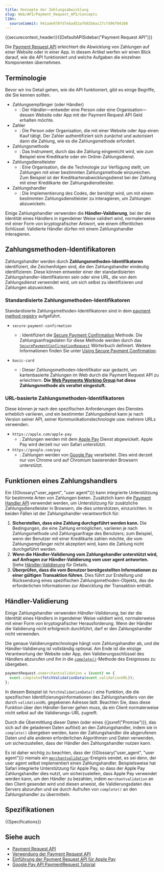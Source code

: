 ```yaml
---
title: Konzepte der Zahlungsabwicklung
slug: Web/API/Payment_Request_API/Concepts
l10n:
  sourceCommit: 941ade970fd7ebad52af692b6ac27cfd96f94100
---
```


{{securecontext_header}}{{DefaultAPISidebar("Payment Request API")}}

Die [Payment Request API](/de/docs/Web/API/Payment_Request_API) erleichtert die Abwicklung von Zahlungen auf einer Website oder in einer App. In diesem Artikel werfen wir einen Blick darauf, wie die API funktioniert und welche Aufgaben die einzelnen Komponenten übernehmen.

## Terminologie

Bevor wir ins Detail gehen, wie die API funktioniert, gibt es einige Begriffe, die Sie kennen sollten.

- Zahlungsempfänger (oder Händler)
  - : Der Händler—entweder eine Person oder eine Organisation—dessen Website oder App mit der Payment Request API Geld erhalten möchte.
- Zahler
  - : Die Person oder Organisation, die mit einer Website oder App einen Kauf tätigt. Der Zahler authentifiziert sich zunächst und autorisiert dann die Zahlung, wie es die Zahlungsmethode erfordert.
- Zahlungsmethode
  - : Das Instrument, durch das die Zahlung eingereicht wird, wie zum Beispiel eine Kreditkarte oder ein Online-Zahlungsdienst.
- Zahlungsdienstleister
  - : Eine Organisation, die die Technologie zur Verfügung stellt, um Zahlungen mit einer bestimmten Zahlungsmethode einzureichen. Zum Beispiel ist der Kreditkartenabwicklungsdienst bei der Zahlung mit einer Kreditkarte der Zahlungsdienstleister.
- Zahlungshandler
  - : Die Implementierung des Codes, der benötigt wird, um mit einem bestimmten Zahlungsdienstleister zu interagieren, um Zahlungen abzuwickeln.

Einige Zahlungshandler verwenden die **Händler-Validierung**, bei der die Identität eines Händlers in irgendeiner Weise validiert wird, normalerweise mit einer Form von kryptografischer Antwort, wie einem öffentlichen Schlüssel. Validierte Händler dürfen mit einem Zahlungshandler interagieren.

## Zahlungsmethoden-Identifikatoren

Zahlungshandler werden durch **Zahlungsmethoden-Identifikatoren** identifiziert, die Zeichenfolgen sind, die den Zahlungshandler eindeutig identifizieren. Diese können entweder einer der standardisierten Zahlungshandler-Identifikatoren sein oder eine URL, die von dem Zahlungsdienst verwendet wird, um sich selbst zu identifizieren und Zahlungen abzuwickeln.

### Standardisierte Zahlungsmethoden-Identifikatoren

Standardisierte Zahlungsmethoden-Identifikatoren sind in dem [payment method registry](https://w3c.github.io/payment-method-id/#registry) aufgeführt.

- `secure-payment-confirmation`

  - : Identifiziert die [Secure Payment Confirmation](https://w3c.github.io/secure-payment-confirmation/) Methode. Die Zahlungsanfragedaten für diese Methode werden durch das [`SecurePaymentConfirmationRequest`](/de/docs/Web/API/SecurePaymentConfirmationRequest) Wörterbuch definiert. Weitere Informationen finden Sie unter [Using Secure Payment Confirmation](/de/docs/Web/API/Payment_Request_API/Using_secure_payment_confirmation).

- `basic-card`
  - : Dieser Zahlungsmethoden-Identifikator war gedacht, um kartenbasierte Zahlungen im Web durch die Payment Request API zu erleichtern. **Die [Web Payments Working Group](https://www.w3.org/groups/wg/payments) hat diese Zahlungsmethode als veraltet eingestuft.**

### URL-basierte Zahlungsmethoden-Identifikatoren

Diese können je nach den spezifischen Anforderungen des Dienstes erheblich variieren, und ein bestimmter Zahlungsdienst kann je nach Version seiner API, seiner Kommunikationstechnologie usw. mehrere URLs verwenden.

- `https://apple.com/apple-pay`
  - : Zahlungen werden mit dem [Apple Pay](https://www.apple.com/apple-pay/) Dienst abgewickelt. Apple Pay wird derzeit nur von Safari unterstützt.
- `https://google.com/pay`
  - : Zahlungen werden von [Google Pay](https://pay.google.com/payments/home) verarbeitet. Dies wird derzeit nur von Chrome und auf Chromium basierenden Browsern unterstützt.

## Funktionen eines Zahlungshandlers

Ein {{Glossary("user_agent", "user agent")}} kann integrierte Unterstützung für bestimmte Arten von Zahlungen bieten. Zusätzlich kann die [Payment Handler API](https://w3c.github.io/payment-handler/) verwendet werden, um Unterstützung für zusätzliche Zahlungsdienstleister in Browsern, die dies unterstützen, einzurichten. In beiden Fällen ist der Zahlungshandler verantwortlich für:

1. **Sicherstellen, dass eine Zahlung durchgeführt werden kann.** Die Bedingungen, die eine Zahlung ermöglichen, variieren je nach Zahlungsmethode und Zahlungsanfrage des Benutzers; zum Beispiel, wenn der Benutzer mit einer Kreditkarte zahlen möchte, die vom Zahlungsempfänger nicht akzeptiert wird, kann die Zahlung nicht durchgeführt werden.
2. **Wenn die Händler-Validierung vom Zahlungshandler unterstützt wird, auf Anfragen zur Händler-Validierung vom user agent antworten.** Siehe [Händler-Validierung](#händler-validierung) für Details.
3. **Überprüfen, dass die vom Benutzer bereitgestellten Informationen zu einer gültigen Transaktion führen.** Dies führt zur Erstellung und Rücksendung eines spezifischen Zahlungsmethoden-Objekts, das die erforderlichen Informationen zur Abwicklung der Transaktion enthält.

## Händler-Validierung

Einige Zahlungshandler verwenden _Händler-Validierung_, bei der die Identität eines Händlers in irgendeiner Weise validiert wird, normalerweise mit einer Form von kryptografischer Herausforderung. Wenn der Händler die Validierung nicht erfolgreich durchführt, darf er den Zahlungshandler nicht verwenden.

Die genaue Validierungstechnologie hängt vom Zahlungshandler ab, und die Händler-Validierung ist vollständig optional. Am Ende ist die einzige Verantwortung der Website oder App, den Validierungsschlüssel des Händlers abzurufen und ihn in die [`complete()`](/de/docs/Web/API/MerchantValidationEvent/complete)-Methode des Ereignisses zu übergeben.

```js
paymentRequest.onmerchantvalidation = (event) => {
  event.complete(fetchValidationData(event.validationURL));
};
```

In diesem Beispiel ist `fetchValidationData()` eine Funktion, die die spezifischen Identifizierungsinformationen des Zahlungshandlers von der durch `validationURL` gegebenen Adresse lädt. Beachten Sie, dass diese Funktion über den Händler-Server gehen muss, da ein Client normalerweise nicht selbst auf die Validierungs-URL zugreift.

Durch die Übermittlung dieser Daten (oder eines {{jsxref("Promise")}}, das sich auf die geladenen Daten auflöst) an den Zahlungshandler, indem sie in `complete()` übergeben werden, kann der Zahlungshandler die abgerufenen Daten und alle anderen erforderlichen Algorithmen und Daten verwenden, um sicherzustellen, dass der Händler den Zahlungshandler nutzen kann.

Es ist daher wichtig zu beachten, dass der {{Glossary("user_agent", "user agent")}} niemals ein [`merchantvalidation`](/de/docs/Web/API/PaymentRequest/merchantvalidation_event)-Ereignis sendet, es sei denn, der user agent selbst implementiert einen Zahlungshandler. Beispielsweise hat Safari integrierte Unterstützung für Apple Pay, so dass der Apple Pay Zahlungshandler dies nutzt, um sicherzustellen, dass Apple Pay verwendet werden kann, um den Händler zu bezahlen, indem `merchantvalidation` an den Client gesendet wird und diesen anweist, die Validierungsdaten des Servers abzurufen und sie durch Aufrufen von `complete()` an den Zahlungshandler zu übermitteln.

## Spezifikationen

{{Specifications}}

## Siehe auch

- [Payment Request API](/de/docs/Web/API/Payment_Request_API)
- [Verwendung der Payment Request API](/de/docs/Web/API/Payment_Request_API/Using_the_Payment_Request_API)
- [Einführung der Payment Request API für Apple Pay](https://webkit.org/blog/8182/introducing-the-payment-request-api-for-apple-pay/)
- [Google Pay API PaymentRequest Tutorial](https://developers.google.com/pay/api/web/guides/paymentrequest/tutorial)
